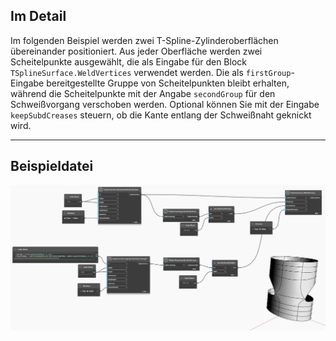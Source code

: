 ## Im Detail
Im folgenden Beispiel werden zwei T-Spline-Zylinderoberflächen übereinander positioniert. Aus jeder Oberfläche werden zwei Scheitelpunkte ausgewählt, die als Eingabe für den Block `TSplineSurface.WeldVertices` verwendet werden. Die als `firstGroup`-Eingabe bereitgestellte Gruppe von Scheitelpunkten bleibt erhalten, während die Scheitelpunkte mit der Angabe `secondGroup` für den Schweißvorgang verschoben werden. Optional können Sie mit der Eingabe `keepSubdCreases` steuern, ob die Kante entlang der Schweißnaht geknickt wird.
___
## Beispieldatei

![TSplineSurface.WeldVertices](./UVMMX2H7AW6KY7XACJHBCRTDYLOGHPZHWREHFNQUMZ6SK33XMHHQ_img.jpg)
